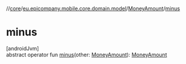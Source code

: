 //[core](../../../index.md)/[eu.epicompany.mobile.core.domain.model](../index.md)/[MoneyAmount](index.md)/[minus](minus.md)

# minus

[androidJvm]\
abstract operator fun [minus](minus.md)(other: [MoneyAmount](index.md)): [MoneyAmount](index.md)
